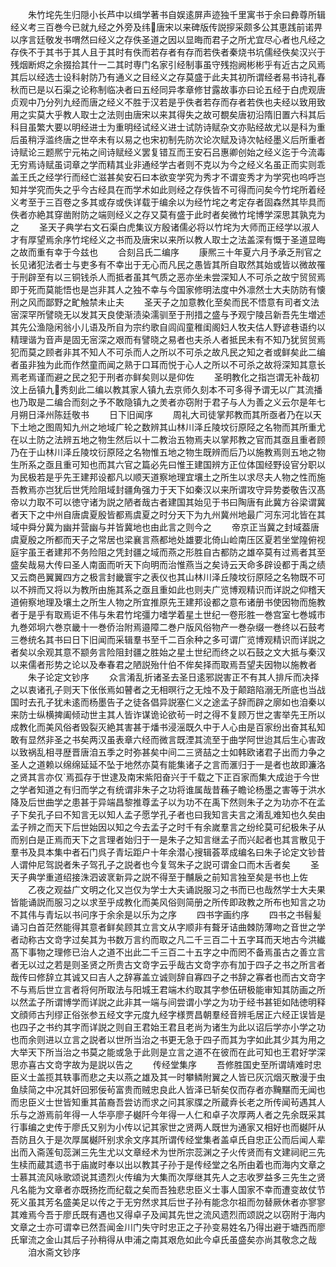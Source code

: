 <!-- { "loadSidebar": true } -->
　　朱竹垞先生归隠小长芦中以缉学著书自娱逺屏声迹独千里寓书于余曰彜尊所辑经义考三百巻今已就九经之外旁及纬唐宋以来碑版传説摉采颇多公其恵践前诺畀以序言廷敬发书喟然曰经义之存佚圣道之因以显晦而君子之所尤宜尽心者也凡经之存佚不于其书于其人且于其时有佚而若存者有存而若佚者秦烧书坑儒经佚矣汉兴于残烟断烬之余掇拾其什一二其时専门名家引经制事虽守残抱阙彬彬乎有近古之风焉其后以经选士设科射防乃有通义之目经义之存莫盛于此夫其初所谓经者易书诗礼春秋而已是以石渠之论称制临决者曰五经同异孝章修甘露故事亦曰论五经于白虎观唐贞观中乃分列九经而唐之经义不胜于汉若是乎佚者若存而存者若佚也夫经以致用致用之实莫大乎教人取士之法则由唐宋以来其得失之故可覩矣唐初沿隋旧置六科其后科目虽繁大要以明经进士为重明经试经义进士试防诗赋杂文亦贴经故尤以是科为重后虽稍浮滥终唐之世卒未有以易之也宋初制先防次论次赋及诗次帖经墨义后所重者诗赋论三题熈宁元祐之间诗赋经义罢复错互而王安石吕惠卿创始之经义迄于今流毒无穷焉诗赋虽词章之学而精其业非通经学古者则不克以为今之经义名虽正而实则乖盖王氏之经学行而经亡滋甚矣安石曰本欲变学究为秀才不谓变秀才为学究也呜呼岂知并学究而失之乎今古经具在而学术如此则经之存佚皆不可得而问矣今竹垞所着经义考至于三百卷之多其或存或佚详载于编余以为经竹垞之考定存者固森然其毕具而佚者亦絶其穿凿附防之端则经义之存又莫有盛于此时者矣微竹垞博学深思其孰克为之
　　圣天子典学右文石渠白虎集议方殷诸儒必将以竹垞为大师而正经学以淑人才有厚望焉余序竹垞经义之书而及唐宋以来所以教人取士之法盖深有慨于圣道显晦之故而重有幸于今兹也
　　合刻吕氏二编序
　　康熈三十年夏六月予承乏刑官之长见诸犯法者士与吏多有不幸出于无心而凡民之愚皆其所自取然其始或皆以微故罹于刑辟至有以三铜钱杀人而抵者虽其气质之恶亦坐未尝深知人不可杀之故宁贸贸焉即于死而莫能悟也是岂非其人之独不幸与今国家修明法度中外凛然士大夫防防有懐刑之风而鄙野之甿触禁未止夫
　　圣天子之加意教化至矣而民不悟意有司者文法宻深罕所譬晓无以发其天良使渐渍染濡驯至于刑措之盛与予观宁陵吕新吾先生増述其先公渔隐闲翁小儿语及所自为宗约歌自闾阎童稚闺阁妇人牧夫估人野谚巷语约以精理谐为音声是固无宻深之艰而有譬晓之易者也夫杀人者抵民未有不知乃犹贸贸焉犯而莫之顾者非其不知人不可杀而人之所以不可杀之故凡民之知之者或鲜矣此二编者虽非独为此而作然童而闻之熟于口耳而悦于心人之所以不可杀之故将深知其意长焉老焉谨而避之民之犯于刑者亦鲜矣则以是仰佐
　　圣明教化之指岂谓无补哉初汶上岳镇九秀刻此二编以教其家人镇九去京师久刻本不可多得予谓无以广其流播也乃取是二编合而刻之予不敢隐镇九之羙者亦窃附于君子与人为善之义云尔是年七月朔日泽州陈廷敬书
　　日下旧闻序
　　周礼大司徒掌邦教而其所亟者乃在以天下土地之图周知九州之地域广轮之数辨其山林川泽丘陵坟衍原陉之名物而其所重尤在以土防之法辨五地之物生然后以十二教治五物焉夫以掌邦教之官而其亟且重者顾乃在于山林川泽丘陵坟衍原陉之名物惟五地之物生既辨而后乃以施教焉则五地之物生所系之亟且重可知也而其六官之篇必先曰惟王建国辨方正位体国经野设官分职以为民极若是乎先王建邦设都凡以顺天道察地理宜壤土之所生以求尽夫人物之性而施吾教焉亦岂犹后世凭险阻域封疆角强力于天下如秦汉以来所谓攻守异势娄敬告汉髙帝以力取不可以徳守诸为説之陋者哉古者建国其始见于书曰陶唐有此冀方谷梁谓冀者天下之中州自唐虞夏殷皆都焉虞夏之时分天下为九州冀州地最广河东河北皆在其域中舜分冀为幽并营幽与并皆冀地也由此言之则今之
　　帝京正当冀之封域葢唐虞夏殷之所都而天子之常居也梁襄言燕都地处雄要北倚山崄南压区夏若坐堂隍俯视庭宇虽王者建邦不务险阻之凭封疆之域而燕之形胜自古都防之雄卒莫有过焉者其至盛矣哉易大传曰圣人南面而听天下向明而治惟燕当之矣诗云天命多辟设都于禹之绩又云商邑翼翼四方之极言封畿寰宇之表仪也其山林川泽丘陵坟衍原陉之名物既不可以不辨而又将以为教所由施其系之亟且重如此也则夫广览博观精识而详説之仰稽天道俯察地理及壤土之所生人物之所宜推原先王建邦设都之意布诸册书使因物而施教者于是乎有取焉讵不伟与朱君竹垞彊力嗜学着星土世纪一卷形胜一巻宫室七巻城市九巻郊坰六巻京畿十一巻侨治附焉邉障二巻户版风俗物产一巻杂缀一巻终以石鼓考三巻统名其书曰日下旧闻而采辑羣书至千二百余种之多可谓广览博观精识而详説之者矣以余观其意不颛务言险阻封疆之胜始之星土世纪而终之以石鼓之文大抵与秦汉以来儒者形势之论以及奉春君之陋説殆什伯不侔矣择而取焉吾望夫因物以施教者
　　朱子论定文钞序
　　众言淆乱折诸圣去圣日逺邪説害正不有其人排斥而决择之以衷诸孔子则天下伥伥焉如瞽者之无相暝行之无烛不及于颠踣陷溺无所底也当战国时去孔子犹未逺而杨墨告子之徒各倡异説塞仁义之途孟子辞而辟之廓如也洎秦以来防士纵横捭阖倾动世主其人皆诈谋诡论欲茍一时之得不复顾万世之害举先王所以成教化而美风俗者毁裂灭絶其害甚于燔书浸滛既久中于人心由是百家纷出奋其私知敢有显然非圣之书矣两汉虽表章六经而微言既湮其流至于曲学阿世迨其后生心害政以致祸乱相寻歴晋唐洎五季之时弥甚矣中间二三贤喆之士如韩欧诸君子出而力争之圣人之道赖以绵绵延延不坠于地然亦莫有能集诸子之言而滙归于一是者也故即濂洛之贤其言亦仅焉孤存于世逮及南宋紫阳奋兴于千载之下正百家而集大成迨于今世之学者知道之有归而学之有统谓非朱子之功将谁属哉昔蘓子瞻论杨墨之害等于洪水降及后世曲学之患甚于异端昌黎推尊孟子以为功不在禹下然则朱子之为功亦不在孟子下矣孔子曰不知言无以知人孟子愿学孔子者也曰我知言夫言之淆乱难知也久矣由孟子辨之而天下后世始因以知之今去孟子之时千有余嵗羣言之纷纶莫可纪极朱子从而别白是正焉而天下之言理者始归于一是朱子之知言继孟子而兴起者也其言散见于羣书及具本集中者石门呉子青坛距户十年余潜心搜辑荟萃成编名曰朱子论定文钞昔人谓仲尼驾説者朱子驾孔子之説者也今复驾朱子之説可谓金口而木舌者矣
　　圣天子典学重道绍接洙泗诐衺新异之説不得至于黼扆之前知言独至矣是书也上佐
　　乙夜之观益广文明之化又岂仅为学士大夫诵説服习之书而已也哉然学士大夫果皆能诵説而服习之以求至乎成教化而美风俗则简册之所传即政教之所布也知言之功不其伟与青坛以书问序于余余是以乐为之序
　　四书字画约序
　　四书之书髫髪诵习白首茫然能得其意者鲜矣顾其立言文从字顺非有聱牙诘曲棘防薄吻之音世之学者动称古文竒字过矣其为书数万言约而取之凡二千三百二十五字耳而天地古今洪纎髙下事物之理修已治人之道不出此二千三百二十五字之中而罔不备焉虽古之善立言者无以过之若是则圣贤之所贵古文竒字云乎哉古文竒字亦有加于四子之书之所言者哉传曰修辞立其诚又曰吉人之辞寡盖立诚则辞自寡四子之书辞之寡者也而古文竒字不与焉后世立言者将何所取法与阳城王君端木约取其字参伍研极能审知其防画之所以然孟子所谓博学而详説之此非其一端与间尝谓小学之为功于经书甚钜如陆徳明释文顔师古刋缪正俗张参五经文字元度九经字様贾昌朝羣经音辨毛居正六经正误皆是也四子之书约其字而详説之则自王君始王君且老尚为诸生为此以诏后学亦小学之功也而余则进以立言之説者以世所当治之书更无急于四子而其为字如此其少其为用之大举天下所当治之书莫之能或急于此则是立言之道不在彼而在此可知也王君好学深思亦喜古文竒字故为是説以告之
　　传经堂集序
　　吾修胜国史至所谓靖难时忠臣义士盖揽其轶事而悲之夫以燕之雄及其一时攀鳞附翼之人皆已灰沉烟灭散漫于虫鱼牍简之中况其奸回邪佞茍富贵而贼忠良此人皆泽已斩矣仅而存者亦黤黮而无闻也而忠臣义士世皆知重其苖裔吾尝访而求之问其家牒之所蔵弆长老之所传闻茍遇其人乐与之游焉前年得一人华亭廖子樾阡今年得一人仁和卓子次厚两人者之先余既采其行事编之史传于廖氏又别为小传以记其家世之贤两人既世为通家又相好也而樾阡从吾防且久于是次厚属樾阡别求余文序其所谓传经堂集者盖卓氏自忠正公而后闻人辈出而入斋莲旬蕊渊三先生尤以文章经术为世所宗蕊渊之子火传贤而有文建祠祀三先生椟而蔵其遗书于庙嵗时奉以出以教其子孙于是传经堂之名所由着也而海内文章之士慕其流风咏歌颂说其遗烈火传编为大集而次厚继其先人之志收罗益多三先生之贤凡名能为文章者亦既扬扢而纪载之矣而吾独悲忠臣义士事人国家不幸而遭变故仗节死义虽其芳名盛美足以传之于无穷然求其后世子孙有能念尔祖而勿替厥休者亦寥寥其难焉今吾于廖氏既有遇也又得卓子及闻其先世之流风遗烈而颂説之以窃附于海内文章之士亦可谓幸已然吾闻金川门失守时忠正之子孙变易姓名乃得出避于塘西而廖氏窜流之金山其后子孙稍得从申浦之南其艰危如此今卓氏虽盛矣亦尚其敬念之哉
　　洎水斋文钞序
